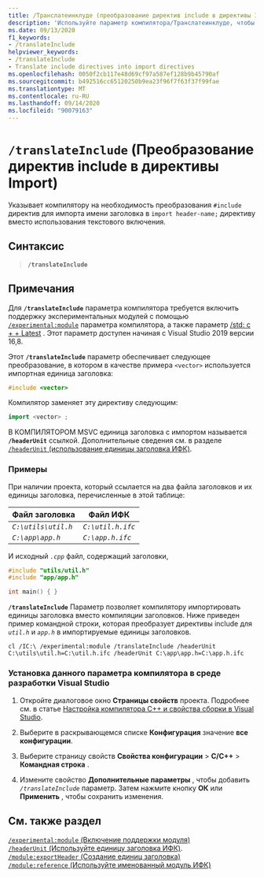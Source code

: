 ```yaml
---
title: /Транслатеинклуде (преобразование директив include в директивы Import)
description: 'Используйте параметр компилятора/Транслатеинклуде, чтобы преобразовать директивы #include для импортируемого заголовка-name в директиву Import Header-Name.'
ms.date: 09/13/2020
f1_keywords:
- /translateInclude
helpviewer_keywords:
- /translateInclude
- Translate include directives into import directives
ms.openlocfilehash: 0050f2cb117e48d69cf97a587ef128b9b45790af
ms.sourcegitcommit: b492516cc65120250b9ea23f96f7f63f37f99fae
ms.translationtype: MT
ms.contentlocale: ru-RU
ms.lasthandoff: 09/14/2020
ms.locfileid: "90079163"
---
```

# <a name="translateinclude-translate-include-directives-into-import-directives"></a>`/translateInclude` (Преобразование директив include в директивы Import)

Указывает компилятору на необходимость преобразования `#include` директив для импорта имени заголовка в `import header-name;` директиву вместо использования текстового включения.

## <a name="syntax"></a>Синтаксис

> **`/translateInclude`**

## <a name="remarks"></a>Примечания

Для **`/translateInclude`** параметра компилятора требуется включить поддержку экспериментальных модулей с помощью [`/experimental:module`](experimental-module.md) параметра компилятора, а также параметр [/std: c + + Latest](std-specify-language-standard-version.md) . Этот параметр доступен начиная с Visual Studio 2019 версии 16,8.

Этот **`/translateInclude`** параметр обеспечивает следующее преобразование, в котором в качестве примера `<vector>` используется импортная единица заголовка:

```cpp
#include <vector>
```

Компилятор заменяет эту директиву следующим:

```cpp
import <vector> ;
```

В КОМПИЛЯТОРОМ MSVC единица заголовка с импортом называется **`/headerUnit`** ссылкой. Дополнительные сведения см. в разделе [ `/headerUnit` (использование единицы заголовка ИФК)](headerunit.md).

### <a name="examples"></a>Примеры

При наличии проекта, который ссылается на два файла заголовков и их единицы заголовка, перечисленные в этой таблице:

| Файл заголовка | Файл ИФК |
|--|--|
| *`C:\utils\util.h`* | *`C:\util.h.ifc`* |
| *`C:\app\app.h`* | *`C:\app.h.ifc`* |

И исходный *`.cpp`* файл, содержащий заголовки,

```cpp
#include "utils/util.h"
#include "app/app.h"

int main() { }
```

**`/translateInclude`** Параметр позволяет компилятору импортировать единицы заголовка вместо компиляции заголовков. Ниже приведен пример командной строки, которая преобразует директивы include для *`util.h`* и *`app.h`* в импортируемые единицы заголовков.

```CMD
cl /IC:\ /experimental:module /translateInclude /headerUnit C:\utils\util.h=C:\util.h.ifc /headerUnit C:\app\app.h=C:\app.h.ifc
```

### <a name="to-set-this-compiler-option-in-the-visual-studio-development-environment"></a>Установка данного параметра компилятора в среде разработки Visual Studio

1. Откройте диалоговое окно **Страницы свойств** проекта. Подробнее см. в статье [Настройка компилятора C++ и свойства сборки в Visual Studio](../working-with-project-properties.md).

1. Выберите в раскрывающемся списке **Конфигурация** значение **все конфигурации**.

1. Выберите страницу свойств **Свойства конфигурации**  >  **C/C++**  >  **Командная строка** .

1. Измените свойство **Дополнительные параметры** , чтобы добавить *`/translateInclude`* параметр. Затем нажмите кнопку **ОК** или **Применить** , чтобы сохранить изменения.

## <a name="see-also"></a>См. также раздел

[`/experimental:module` (Включение поддержки модуля)](experimental-module.md)\
[ `/headerUnit` (Используйте единицу заголовка ИФК)](headerunit.md). \
[`/module:exportHeader` (Создание единиц заголовка)](module-exportheader.md)\
[`/module:reference` (Используйте именованный модуль ИФК)](module-reference.md)
